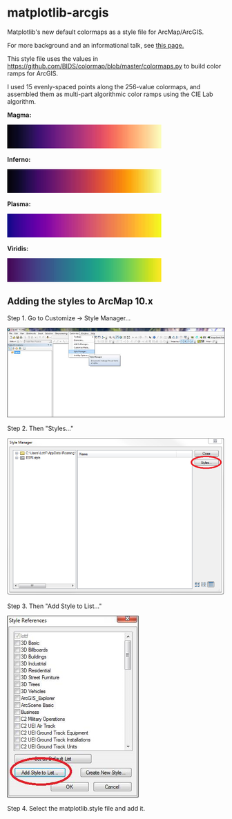 # matplotlib-arcgis
Matplotlib's new default colormaps as a style file for ArcMap/ArcGIS.

For more background and an informational talk, see [this page.](https://bids.github.io/colormap/)

This style file uses the values in https://github.com/BIDS/colormap/blob/master/colormaps.py to build color ramps for ArcGIS.

I used 15 evenly-spaced points along the 256-value colormaps, and assembled them as multi-part algorithmic color ramps using the CIE Lab algorithm.

**Magma:**

![magma](ramp_previews/magma.png)

**Inferno:**

![inferno](ramp_previews/inferno.png)

**Plasma:**

![plasma](ramp_previews/plasma.png)

**Viridis:**

![viridis](ramp_previews/viridis.png)

## Adding the styles to ArcMap 10.x
Step 1. Go to Customize -> Style Manager...

![](adding_to_arcmap/step1.png)

Step 2. Then "Styles..."

![](adding_to_arcmap/step2.png)

Step 3. Then "Add Style to List..."

![](adding_to_arcmap/step3.png)

Step 4. Select the matplotlib.style file and add it.
